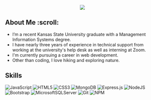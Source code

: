 <p align="center"><img src="https://media4.giphy.com/media/iDbDicWr95THaVsuIF/giphy.gif?cid=790b7611d1125e9c0a7f64238e4b99d35c82a3f895e03b16&rid=giphy.gif&ct=ts"></p>

<!-- ![300 (1)](https://user-images.githubusercontent.com/100049871/162075453-2127ee44-d52c-4dec-b090-0c9f7c5bc5e4.jpg) -->
  <h2> About Me :scroll: </h2>
  <ul>
    <li>I’m a recent Kansas State University graduate with a Management Information Systems degree.</li>
    <li>I have nearly three years of experience in technical support from working at the university's help desk as well as interning at Zoom.</li>
    <li>I'm currently pursuing a career in web development.</li>
    <li>Other than coding, I love hiking and exploring nature.</li>
  </ul>
                                                                                                                                          
 <h2>Skills</h2>
 
 ![JavaScript](https://img.shields.io/badge/javascript-%23323330.svg?style=for-the-badge&logo=javascript&logoColor=%23F7DF1E)
 ![HTML5](https://img.shields.io/badge/html5-%23E34F26.svg?style=for-the-badge&logo=html5&logoColor=white)
 ![CSS3](https://img.shields.io/badge/css3-%231572B6.svg?style=for-the-badge&logo=css3&logoColor=white)
 ![MongoDB](https://img.shields.io/badge/MongoDB-%234ea94b.svg?style=for-the-badge&logo=mongodb&logoColor=white)
 ![Express.js](https://img.shields.io/badge/express.js-%23404d59.svg?style=for-the-badge&logo=express&logoColor=%2361DAFB)
 ![NodeJS](https://img.shields.io/badge/node.js-6DA55F?style=for-the-badge&logo=node.js&logoColor=white)
 ![Bootstrap](https://img.shields.io/badge/bootstrap-%23563D7C.svg?style=for-the-badge&logo=bootstrap&logoColor=white)
 ![MicrosoftSQLServer](https://img.shields.io/badge/Microsoft%20SQL%20Sever-CC2927?style=for-the-badge&logo=microsoft%20sql%20server&logoColor=white)
 ![Git](https://img.shields.io/badge/git-%23F05033.svg?style=for-the-badge&logo=git&logoColor=white)
 ![NPM](https://img.shields.io/badge/NPM-%23000000.svg?style=for-the-badge&logo=npm&logoColor=white)

<!---
shannonyrose/shannonyrose is a ✨ special ✨ repository because its `README.md` (this file) appears on your GitHub profile.
You can click the Preview link to take a look at your changes.
--->

